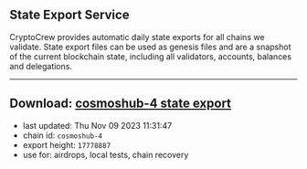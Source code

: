 ## State Export Service
CryptoCrew provides automatic daily state exports for all chains we validate. State export files can be used as genesis files and are a snapshot of the current blockchain state, including all validators, accounts, balances and delegations.

---
**Download: [cosmoshub-4 state export](https://dl.ccvalidators.com/SERVICE/cosmoshub/cosmoshub-4_export_17778887.json)**
---

- last updated: Thu Nov 09 2023 11:31:47
- chain id: `cosmoshub-4`
- export height: `17778887`
- use for: airdrops, local tests, chain recovery

